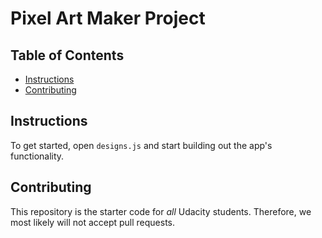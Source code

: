 # Pixel Art Maker Project

## Table of Contents

* [Instructions](#instructions)
* [Contributing](#contributing)

## Instructions

To get started, open `designs.js` and start building out the app's functionality.

## Contributing

This repository is the starter code for _all_ Udacity students. Therefore, we most likely will not accept pull requests.
